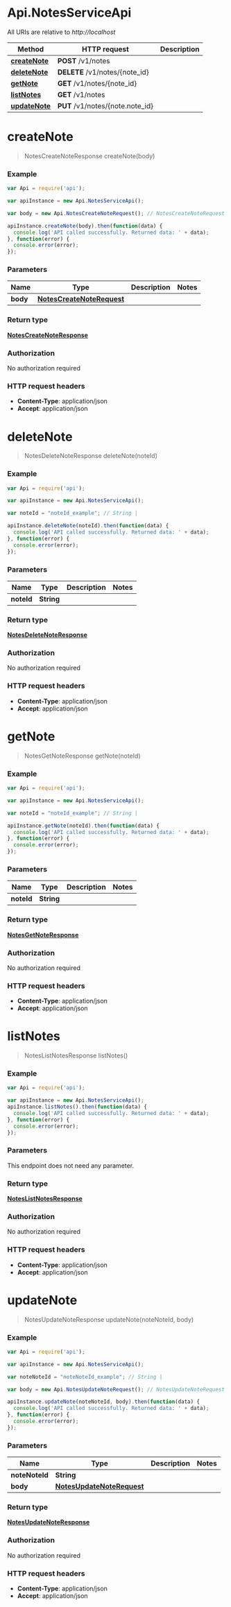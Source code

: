 # Api.NotesServiceApi

All URIs are relative to *http://localhost*

Method | HTTP request | Description
------------- | ------------- | -------------
[**createNote**](NotesServiceApi.md#createNote) | **POST** /v1/notes | 
[**deleteNote**](NotesServiceApi.md#deleteNote) | **DELETE** /v1/notes/{note_id} | 
[**getNote**](NotesServiceApi.md#getNote) | **GET** /v1/notes/{note_id} | 
[**listNotes**](NotesServiceApi.md#listNotes) | **GET** /v1/notes | 
[**updateNote**](NotesServiceApi.md#updateNote) | **PUT** /v1/notes/{note.note_id} | 


<a name="createNote"></a>
# **createNote**
> NotesCreateNoteResponse createNote(body)



### Example
```javascript
var Api = require('api');

var apiInstance = new Api.NotesServiceApi();

var body = new Api.NotesCreateNoteRequest(); // NotesCreateNoteRequest | 

apiInstance.createNote(body).then(function(data) {
  console.log('API called successfully. Returned data: ' + data);
}, function(error) {
  console.error(error);
});

```

### Parameters

Name | Type | Description  | Notes
------------- | ------------- | ------------- | -------------
 **body** | [**NotesCreateNoteRequest**](NotesCreateNoteRequest.md)|  | 

### Return type

[**NotesCreateNoteResponse**](NotesCreateNoteResponse.md)

### Authorization

No authorization required

### HTTP request headers

 - **Content-Type**: application/json
 - **Accept**: application/json

<a name="deleteNote"></a>
# **deleteNote**
> NotesDeleteNoteResponse deleteNote(noteId)



### Example
```javascript
var Api = require('api');

var apiInstance = new Api.NotesServiceApi();

var noteId = "noteId_example"; // String | 

apiInstance.deleteNote(noteId).then(function(data) {
  console.log('API called successfully. Returned data: ' + data);
}, function(error) {
  console.error(error);
});

```

### Parameters

Name | Type | Description  | Notes
------------- | ------------- | ------------- | -------------
 **noteId** | **String**|  | 

### Return type

[**NotesDeleteNoteResponse**](NotesDeleteNoteResponse.md)

### Authorization

No authorization required

### HTTP request headers

 - **Content-Type**: application/json
 - **Accept**: application/json

<a name="getNote"></a>
# **getNote**
> NotesGetNoteResponse getNote(noteId)



### Example
```javascript
var Api = require('api');

var apiInstance = new Api.NotesServiceApi();

var noteId = "noteId_example"; // String | 

apiInstance.getNote(noteId).then(function(data) {
  console.log('API called successfully. Returned data: ' + data);
}, function(error) {
  console.error(error);
});

```

### Parameters

Name | Type | Description  | Notes
------------- | ------------- | ------------- | -------------
 **noteId** | **String**|  | 

### Return type

[**NotesGetNoteResponse**](NotesGetNoteResponse.md)

### Authorization

No authorization required

### HTTP request headers

 - **Content-Type**: application/json
 - **Accept**: application/json

<a name="listNotes"></a>
# **listNotes**
> NotesListNotesResponse listNotes()



### Example
```javascript
var Api = require('api');

var apiInstance = new Api.NotesServiceApi();
apiInstance.listNotes().then(function(data) {
  console.log('API called successfully. Returned data: ' + data);
}, function(error) {
  console.error(error);
});

```

### Parameters
This endpoint does not need any parameter.

### Return type

[**NotesListNotesResponse**](NotesListNotesResponse.md)

### Authorization

No authorization required

### HTTP request headers

 - **Content-Type**: application/json
 - **Accept**: application/json

<a name="updateNote"></a>
# **updateNote**
> NotesUpdateNoteResponse updateNote(noteNoteId, body)



### Example
```javascript
var Api = require('api');

var apiInstance = new Api.NotesServiceApi();

var noteNoteId = "noteNoteId_example"; // String | 

var body = new Api.NotesUpdateNoteRequest(); // NotesUpdateNoteRequest | 

apiInstance.updateNote(noteNoteId, body).then(function(data) {
  console.log('API called successfully. Returned data: ' + data);
}, function(error) {
  console.error(error);
});

```

### Parameters

Name | Type | Description  | Notes
------------- | ------------- | ------------- | -------------
 **noteNoteId** | **String**|  | 
 **body** | [**NotesUpdateNoteRequest**](NotesUpdateNoteRequest.md)|  | 

### Return type

[**NotesUpdateNoteResponse**](NotesUpdateNoteResponse.md)

### Authorization

No authorization required

### HTTP request headers

 - **Content-Type**: application/json
 - **Accept**: application/json

